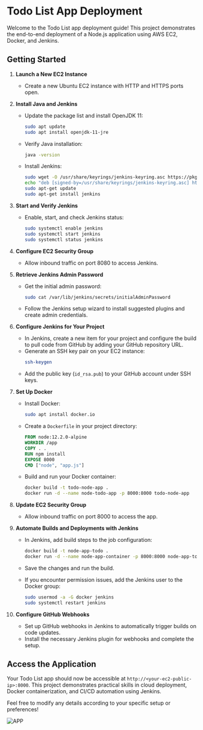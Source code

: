 # Todo List App Deployment

Welcome to the Todo List app deployment guide! This project demonstrates the end-to-end deployment of a Node.js application using AWS EC2, Docker, and Jenkins.

## Getting Started

1. **Launch a New EC2 Instance**

   - Create a new Ubuntu EC2 instance with HTTP and HTTPS ports open.

2. **Install Java and Jenkins**

   - Update the package list and install OpenJDK 11:
     ```bash
     sudo apt update
     sudo apt install openjdk-11-jre
     ```
   - Verify Java installation:
     ```bash
     java -version
     ```
   - Install Jenkins:
     ```bash
     sudo wget -O /usr/share/keyrings/jenkins-keyring.asc https://pkg.jenkins.io/debian-stable/jenkins.io-2023.key
     echo "deb [signed-by=/usr/share/keyrings/jenkins-keyring.asc] https://pkg.jenkins.io/debian-stable binary/" | sudo tee /etc/apt/sources.list.d/jenkins.list > /dev/null
     sudo apt-get update
     sudo apt-get install jenkins
     ```


3. **Start and Verify Jenkins**

   - Enable, start, and check Jenkins status:
     ```bash
     sudo systemctl enable jenkins
     sudo systemctl start jenkins
     sudo systemctl status jenkins
     ```

4. **Configure EC2 Security Group**

   - Allow inbound traffic on port 8080 to access Jenkins.

5. **Retrieve Jenkins Admin Password**

   - Get the initial admin password:
     ```bash
     sudo cat /var/lib/jenkins/secrets/initialAdminPassword
     ```

   - Follow the Jenkins setup wizard to install suggested plugins and create admin credentials.

6. **Configure Jenkins for Your Project**

   - In Jenkins, create a new item for your project and configure the build to pull code from GitHub by adding your GitHub repository URL.
   - Generate an SSH key pair on your EC2 instance:
     ```bash
     ssh-keygen
     ```
   - Add the public key (`id_rsa.pub`) to your GitHub account under SSH keys.

7. **Set Up Docker**

   - Install Docker:
     ```bash
     sudo apt install docker.io
     ```
   - Create a `Dockerfile` in your project directory:
     ```dockerfile
     FROM node:12.2.0-alpine
     WORKDIR /app
     COPY . .
     RUN npm install
     EXPOSE 8000
     CMD ["node", "app.js"]
     ```
   - Build and run your Docker container:
     ```bash
     docker build -t todo-node-app .
     docker run -d --name node-todo-app -p 8000:8000 todo-node-app
     ```

8. **Update EC2 Security Group**

   - Allow inbound traffic on port 8000 to access the app.

9. **Automate Builds and Deployments with Jenkins**

   - In Jenkins, add build steps to the job configuration:
     ```bash
     docker build -t node-app-todo .
     docker run -d --name node-app-container -p 8000:8000 node-app-todo
     ```
   - Save the changes and run the build.

   - If you encounter permission issues, add the Jenkins user to the Docker group:
     ```bash
     sudo usermod -a -G docker jenkins
     sudo systemctl restart jenkins
     ```

10. **Configure GitHub Webhooks**

    - Set up GitHub webhooks in Jenkins to automatically trigger builds on code updates.
    - Install the necessary Jenkins plugin for webhooks and complete the setup.

## Access the Application

Your Todo List app should now be accessible at `http://<your-ec2-public-ip>:8000`. This project demonstrates practical skills in cloud deployment, Docker containerization, and CI/CD automation using Jenkins.

Feel free to modify any details according to your specific setup or preferences!

![APP](https://github.com/user-attachments/assets/e8938c15-a3e9-45c2-ac73-b9fcf96c91d5)


